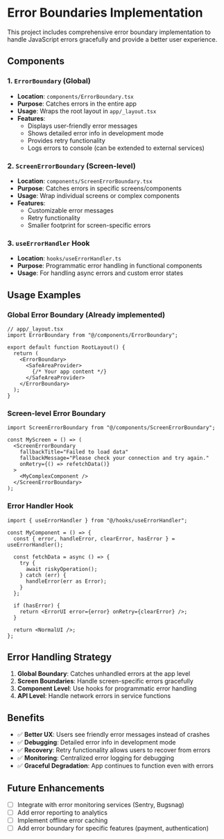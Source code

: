 # Error Boundaries Implementation

This project includes comprehensive error boundary implementation to handle JavaScript errors gracefully and provide a better user experience.

## Components

### 1. `ErrorBoundary` (Global)
- **Location**: `components/ErrorBoundary.tsx`
- **Purpose**: Catches errors in the entire app
- **Usage**: Wraps the root layout in `app/_layout.tsx`
- **Features**:
  - Displays user-friendly error messages
  - Shows detailed error info in development mode
  - Provides retry functionality
  - Logs errors to console (can be extended to external services)

### 2. `ScreenErrorBoundary` (Screen-level)
- **Location**: `components/ScreenErrorBoundary.tsx`
- **Purpose**: Catches errors in specific screens/components
- **Usage**: Wrap individual screens or complex components
- **Features**:
  - Customizable error messages
  - Retry functionality
  - Smaller footprint for screen-specific errors

### 3. `useErrorHandler` Hook
- **Location**: `hooks/useErrorHandler.ts`
- **Purpose**: Programmatic error handling in functional components
- **Usage**: For handling async errors and custom error states

## Usage Examples

### Global Error Boundary (Already implemented)
```tsx
// app/_layout.tsx
import ErrorBoundary from "@/components/ErrorBoundary";

export default function RootLayout() {
  return (
    <ErrorBoundary>
      <SafeAreaProvider>
        {/* Your app content */}
      </SafeAreaProvider>
    </ErrorBoundary>
  );
}
```

### Screen-level Error Boundary
```tsx
import ScreenErrorBoundary from "@/components/ScreenErrorBoundary";

const MyScreen = () => (
  <ScreenErrorBoundary
    fallbackTitle="Failed to load data"
    fallbackMessage="Please check your connection and try again."
    onRetry={() => refetchData()}
  >
    <MyComplexComponent />
  </ScreenErrorBoundary>
);
```

### Error Handler Hook
```tsx
import { useErrorHandler } from "@/hooks/useErrorHandler";

const MyComponent = () => {
  const { error, handleError, clearError, hasError } = useErrorHandler();

  const fetchData = async () => {
    try {
      await riskyOperation();
    } catch (err) {
      handleError(err as Error);
    }
  };

  if (hasError) {
    return <ErrorUI error={error} onRetry={clearError} />;
  }

  return <NormalUI />;
};
```

## Error Handling Strategy

1. **Global Boundary**: Catches unhandled errors at the app level
2. **Screen Boundaries**: Handle screen-specific errors gracefully
3. **Component Level**: Use hooks for programmatic error handling
4. **API Level**: Handle network errors in service functions

## Benefits

- ✅ **Better UX**: Users see friendly error messages instead of crashes
- ✅ **Debugging**: Detailed error info in development mode
- ✅ **Recovery**: Retry functionality allows users to recover from errors
- ✅ **Monitoring**: Centralized error logging for debugging
- ✅ **Graceful Degradation**: App continues to function even with errors

## Future Enhancements

- [ ] Integrate with error monitoring services (Sentry, Bugsnag)
- [ ] Add error reporting to analytics
- [ ] Implement offline error caching
- [ ] Add error boundary for specific features (payment, authentication)